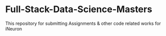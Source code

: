# Full-Stack-Data-Science-Masters
This repository for submitting Assignments &amp; other code related works for iNeuron
